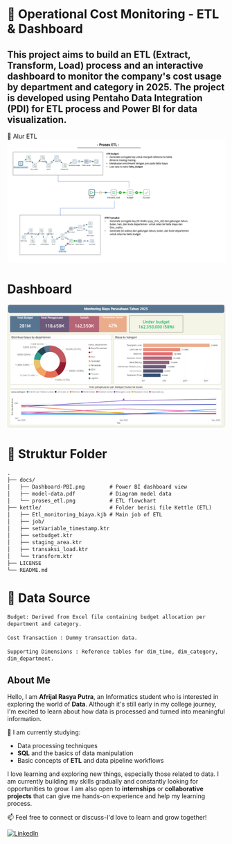 # 🚀 Operational Cost Monitoring - ETL & Dashboard

This project aims to build an ETL (Extract, Transform, Load) process and an interactive dashboard to monitor the company's cost usage by department and category in 2025. The project is developed using Pentaho Data Integration (PDI) for ETL process and Power BI for data visualization.
----

🔄 Alur ETL
![ETL Flow](docs/proses_etl.png)


# Dashboard
![Dashboard](docs/Monitoring_dashboard.png)

# 📁 Struktur Folder

    .
    ├── docs/                        
    │   ├── Dashboard-PBI.png        # Power BI dashboard view
    │   ├── model-data.pdf           # Diagram model data
    │   └── proses_etl.png           # ETL flowchart
    ├── kettle/                      # Folder berisi file Kettle (ETL)
    │   ├── Etl_monitoring_biaya.kjb # Main job of ETL
    │   ├── job/                     
    │   ├── setVariable_timestamp.ktr
    │   ├── setbudget.ktr
    │   ├── staging_area.ktr
    │   ├── transaksi_load.ktr
    │   └── transform.ktr
    ├── LICENSE
    └── README.md



# 📁 Data Source

    Budget: Derived from Excel file containing budget allocation per department and category.
    
    Cost Transaction : Dummy transaction data.
    
    Supporting Dimensions : Reference tables for dim_time, dim_category, dim_department.


## About Me

Hello, I am **Afrijal Rasya Putra**, an Informatics student who is interested in exploring the world of **Data**. Although it's still early in my college journey, I'm excited to learn about how data is processed and turned into meaningful information.

📌 I am currently studying:
- Data processing techniques
- **SQL** and the basics of data manipulation
- Basic concepts of **ETL** and data pipeline workflows

I love learning and exploring new things, especially those related to data. I am currently building my skills gradually and constantly looking for opportunities to grow. I am also open to **internships** or **collaborative projects** that can give me hands-on experience and help my learning process.

📫 Feel free to connect or discuss-I'd love to learn and grow together!


[![LinkedIn](https://img.shields.io/badge/LinkedIn-0077B5?style=for-the-badge&logo=linkedin&logoColor=white)](https://www.linkedin.com/in/afrijalrasyaputra/)
    
